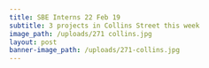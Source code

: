 ```yaml
---
title: SBE Interns 22 Feb 19
subtitle: 3 projects in Collins Street this week
image_path: /uploads/271 collins.jpg
layout: post
banner-image_path: /uploads/271-collins.jpg
---
```

